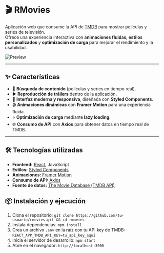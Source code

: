 # 🎬 RMovies  

Aplicación web que consume la API de [TMDB](https://www.themoviedb.org/) para mostrar películas y series de televisión.  
Ofrece una experiencia interactiva con **animaciones fluidas**, **estilos personalizados** y **optimización de carga** para mejorar el rendimiento y la usabilidad.  

![Preview](./preview.png) <!-- agrega una imagen o gif de la app -->

---

## ✨ Características  

- 🔎 **Búsqueda de contenido** (películas y series en tiempo real).  
- ▶️ **Reproducción de tráilers** dentro de la aplicación.  
- 🎨 **Interfaz moderna y responsiva**, diseñada con **Styled Components**.  
- 🎬 **Animaciones dinámicas** con **Framer Motion** para una experiencia fluida.  
- ⚡ **Optimización de carga** mediante **lazy loading**.  
- 🌐 **Consumo de API** con **Axios** para obtener datos en tiempo real de TMDB.  

---

## 🛠️ Tecnologías utilizadas  

- **Frontend:** [React](https://react.dev/), JavaScript  
- **Estilos:** [Styled Components](https://styled-components.com/)  
- **Animaciones:** [Framer Motion](https://www.framer.com/motion/)  
- **Consumo de API:** [Axios](https://axios-http.com/)  
- **Fuente de datos:** [The Movie Database (TMDB API)](https://developer.themoviedb.org/)  

## 📦 Instalación y ejecución  

1. Clona el repositorio: `git clone https://github.com/tu-usuario/rmovies.git && cd rmovies`  
2. Instala dependencias: `npm install`  
3. Crea un archivo `.env` en la raíz con tu API key de TMDB: `REACT_APP_TMDB_API_KEY=tu_api_key_aqui`  
4. Inicia el servidor de desarrollo: `npm start`  
5. Abre en el navegador: `http://localhost:3000`  


